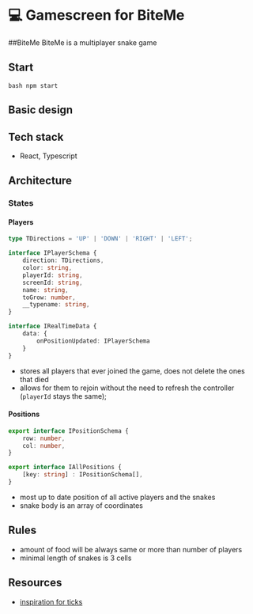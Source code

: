 # 💻 Gamescreen for BiteMe

##BiteMe
BiteMe is a multiplayer snake game

## Start
`bash
npm start
`

## Basic design

## Tech stack
- React, Typescript

## Architecture
### States
#### Players
```ts
type TDirections = 'UP' | 'DOWN' | 'RIGHT' | 'LEFT';

interface IPlayerSchema {
    direction: TDirections,
    color: string,
    playerId: string,
    screenId: string,
    name: string,
    toGrow: number,
    __typename: string,
}

interface IRealTimeData {
    data: {
        onPositionUpdated: IPlayerSchema
    }
}
```

- stores all players that ever joined the game, does not delete the ones that died
- allows for them to rejoin without the need to refresh the controller (`playerId` stays the same);

#### Positions
```ts
export interface IPositionSchema {
    row: number,
    col: number,
}

export interface IAllPositions {
    [key: string] : IPositionSchema[],
}
```
- most up to date position of all active players and the snakes
- snake body is an array of coordinates

## Rules
- amount of food will be always same or more than number of players
- minimal length of snakes is 3 cells

## Resources
- [inspiration for ticks](https://bookout.co.il/2020/07/16/cool-snake-with-react-hooks/)
